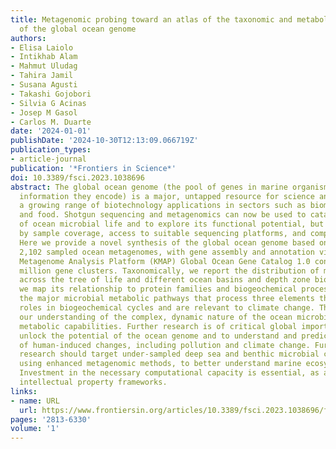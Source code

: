 ```yaml
---
title: Metagenomic probing toward an atlas of the taxonomic and metabolic foundations
  of the global ocean genome
authors:
- Elisa Laiolo
- Intikhab Alam
- Mahmut Uludag
- Tahira Jamil
- Susana Agusti
- Takashi Gojobori
- Silvia G Acinas
- Josep M Gasol
- Carlos M. Duarte
date: '2024-01-01'
publishDate: '2024-10-30T12:13:09.066719Z'
publication_types:
- article-journal
publication: '*Frontiers in Science*'
doi: 10.3389/fsci.2023.1038696
abstract: The global ocean genome (the pool of genes in marine organisms and the functional
  information they encode) is a major, untapped resource for science and society with
  a growing range of biotechnology applications in sectors such as biomedicine, energy,
  and food. Shotgun sequencing and metagenomics can now be used to catalog the diversity
  of ocean microbial life and to explore its functional potential, but has been limited
  by sample coverage, access to suitable sequencing platforms, and computational capacity.
  Here we provide a novel synthesis of the global ocean genome based on analysis of
  2,102 sampled ocean metagenomes, with gene assembly and annotation via the KAUST
  Metagenome Analysis Platform (KMAP) Global Ocean Gene Catalog 1.0 containing 308.6
  million gene clusters. Taxonomically, we report the distribution of marine genes
  across the tree of life and different ocean basins and depth zone biomes. Functionally,
  we map its relationship to protein families and biogeochemical processes, including
  the major microbial metabolic pathways that process three elements that play fundamental
  roles in biogeochemical cycles and are relevant to climate change. These data extend
  our understanding of the complex, dynamic nature of the ocean microbiome and its
  metabolic capabilities. Further research is of critical global importance both to
  unlock the potential of the ocean genome and to understand and predict the effects
  of human-induced changes, including pollution and climate change. Further hypothesis-driven
  research should target under-sampled deep sea and benthic microbial communities
  using enhanced metagenomic methods, to better understand marine ecosystem functioning.
  Investment in the necessary computational capacity is essential, as are suitable
  intellectual property frameworks.
links:
- name: URL
  url: https://www.frontiersin.org/articles/10.3389/fsci.2023.1038696/full
pages: '2813-6330'
volume: '1'
---
```

